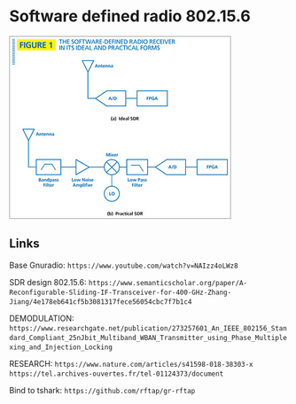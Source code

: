 # Software defined radio 802.15.6
 
![sniff](../assets/sdr-figure1.jpg)

## Links

Base Gnuradio: `https://www.youtube.com/watch?v=NAIzz4oLWz8`

SDR design 802.15.6: `https://www.semanticscholar.org/paper/A-Reconfigurable-Sliding-IF-Transceiver-for-400-GHz-Zhang-Jiang/4e178eb641cf5b3081317fece56054cbc7f7b1c4`

DEMODULATION: `https://www.researchgate.net/publication/273257601_An_IEEE_802156_Standard_Compliant_25nJbit_Multiband_WBAN_Transmitter_using_Phase_Multiplexing_and_Injection_Locking`

RESEARCH:
`https://www.nature.com/articles/s41598-018-38303-x`
`https://tel.archives-ouvertes.fr/tel-01124373/document`

Bind to tshark: `https://github.com/rftap/gr-rftap`